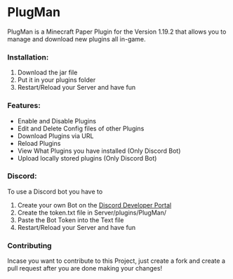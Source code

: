 # PlugMan
PlugMan is a Minecraft Paper Plugin for the Version 1.19.2 that allows you to manage and download new plugins all in-game.
### Installation:
1. Download the jar file
2. Put it in your plugins folder
3. Restart/Reload your Server and have fun
### Features:
- Enable and Disable Plugins
- Edit and Delete Config files of other Plugins
- Download Plugins via URL
- Reload Plugins
- View What Plugins you have installed (Only Discord Bot)
- Upload locally stored plugins (Only Discord Bot)
### Discord:
To use a Discord bot you have to
1. Create your own Bot on the [Discord Developer Portal](https://discord.com/developers/applications)
2. Create the token.txt file in Server/plugins/PlugMan/
3. Paste the Bot Token into the Text file
4. Restart/Reload your Server and have fun
### Contributing
Incase you want to contribute to this Project, just create a fork and create a pull request after you are done making your changes!
